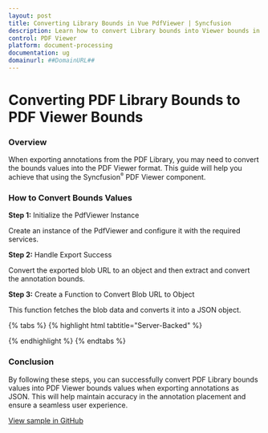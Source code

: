 ```yaml
---
layout: post
title: Converting Library Bounds in Vue PdfViewer | Syncfusion
description: Learn how to convert Library bounds into Viewer bounds in Syncfusion Vue Pdfviewer component of Syncfusion Essential JS 2 and more.
control: PDF Viewer
platform: document-processing
documentation: ug
domainurl: ##DomainURL##
---
```


# Converting PDF Library Bounds to PDF Viewer Bounds

### Overview

When exporting annotations from the PDF Library, you may need to convert the bounds values into the PDF Viewer format. This guide will help you achieve that using the Syncfusion<sup style="font-size:70%">&reg;</sup> PDF Viewer component.

### How to Convert Bounds Values

**Step 1:** Initialize the PdfViewer Instance

Create an instance of the PdfViewer and configure it with the required services.

**Step 2:** Handle Export Success

Convert the exported blob URL to an object and then extract and convert the annotation bounds.

**Step 3:** Create a Function to Convert Blob URL to Object

This function fetches the blob data and converts it into a JSON object.

{% tabs %}
{% highlight html tabtitle="Server-Backed" %}

<template>
  <div id="app">
    <ejs-pdfviewer
      id="pdfViewer"
      ref="pdfviewer"
      :documentPath="documentPath"
      :serviceUrl="serviceUrl"
      style="height: 640px;"
      @exportSuccess="handleExportSuccess"
    >
    </ejs-pdfviewer>
  </div>
</template>

<script>
import { PdfViewerComponent, Toolbar, Magnification, Navigation,
         Annotation, TextSelection, TextSearch, FormFields, FormDesigner, PageOrganizer } from '@syncfusion/ej2-vue-pdfviewer';
export default {
  name: 'App',
  components: {
    'ejs-pdfviewer': PdfViewerComponent
  },
  data() {
    return {
      documentPath: "https://cdn.syncfusion.com/content/pdf/pdf-succinctly.pdf",
      serviceUrl: "https://document.syncfusion.com/web-services/pdf-viewer/api/pdfviewer",
    };
  },
  provide: {
    PdfViewer: [Toolbar, Magnification, Navigation, Annotation, TextSelection, TextSearch, FormFields, FormDesigner, PageOrganizer]
  },
  methods: {
    handleExportSuccess(args) {
      const blobURL = args.exportData;
      // Converting the exported blob into an object
      this.convertBlobURLToObject(blobURL)
        .then((objectData) => {
          console.log(objectData);
          const shapeAnnotationData = objectData.pdfAnnotation[0].shapeAnnotation;
          shapeAnnotationData.forEach(data => {
            if (data && data.rect && parseInt(data.rect.width)) {
              const pageHeight = this.$refs.pdfviewer.getPageInfo(parseInt(data.page)).height;
              // Converting PDF Library values into PDF Viewer values.
              const rect = {
                x: (parseInt(data.rect.x) * 96) / 72,
                y: (parseInt(pageHeight) - parseInt(data.rect.height)) * 96 / 72,
                width: (parseInt(data.rect.width) - parseInt(data.rect.x)) * 96 / 72,
                height: (parseInt(data.rect.height) - parseInt(data.rect.y)) * 96 / 72,
              };
              console.log(data.name);
              console.log(rect);
              console.log("-------------------------");
            }
          });
        })
        .catch((error) => {
          console.error('Error converting Blob URL to object:', error);
        });
    },
    //Function to convert Blob URL to object
    convertBlobURLToObject(blobURL) {
      return fetch(blobURL)
        .then((response) => response.blob())
        .then((blobData) => {
          return new Promise((resolve, reject) => {
            const reader = new FileReader();
            reader.onloadend = () => {
              resolve(JSON.parse(reader.result));
            };
            reader.onerror = reject;
            reader.readAsText(blobData);
          });
        });
    }
  }
}
</script>

{% endhighlight %}
{% endtabs %}

### Conclusion

By following these steps, you can successfully convert PDF Library bounds values into PDF Viewer bounds values when exporting annotations as JSON. This will help maintain accuracy in the annotation placement and ensure a seamless user experience.

[View sample in GitHub](https://github.com/SyncfusionExamples/vue-pdf-viewer-examples/tree/master/How%20to)